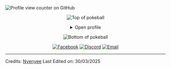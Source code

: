   ![Profile view counter on GitHub](https://komarev.com/ghpvc/?username=0x03Nyenyee&color=blueviolet)
<div align="center" bis_skin_checked="1">
<p><img src="https://user-images.githubusercontent.com/44261381/209363264-ac854d3c-2cc2-44c4-928e-8a08d1013f46.png" alt="Top of pokeball"></p>
<details>
<summary class="custom-cursor-on-hover">Open profile</summary>
<p><br></p>
<div bis_skin_checked="1">
  <div align="center" bis_skin_checked="1">
      <img height="200" alt="Screenshot_2022-12-22_at_23 08 11-removebg-preview" src="https://nyenyeeits.me/images/gh/tsah.jpg">
  </div>
  <div align="center" bis_skin_checked="1">
      <a href="https://git.io/typing-svg" bis_size="{&quot;x&quot;:542,&quot;y&quot;:1309,&quot;w&quot;:500,&quot;h&quot;:50,&quot;abs_x&quot;:542,&quot;abs_y&quot;:1309}"><img src="https://readme-typing-svg.demolab.com?font=VT323&amp;size=35&amp;duration=3500&amp;pause=300&amp;color=A89568&amp;center=true&amp;vCenter=true&amp;width=500&amp;lines=Hey%2C+I'm+Nyenyee;Aka+just-nickname;Welcome+to+my+profile!;Description+of+myself%3A;Just No-life+people;My+hobbies+play+game;AI+enthusiast;Sleep+lover;Confident+and+ambitious;Long-distance-Relationship;" alt="Typing SVG" bis_size="{&quot;x&quot;:542,&quot;y&quot;:1309,&quot;w&quot;:500,&quot;h&quot;:50,&quot;abs_x&quot;:542,&quot;abs_y&quot;:1309}" bis_id="bn_1u6a9rv6sl32u51xiz32dc"></a>
  </div>
</div>
<details>
<summary class="custom-cursor-on-hover">About me</summary>
<div align="left" bis_skin_checked="1">
<pre class="astro-code github-dark" style="background-color:#24292e;color:#e1e4e8; overflow-x: auto;" tabindex="0"><code><span class="line"><span style="color:#6A737D">/**</span></span>
<span class="line"><span style="color:#6A737D"> * Represents me.</span></span>
<span class="line"><span style="color:#6A737D"> * </span><span style="color:#F97583">@constructor</span></span>
<span class="line"><span style="color:#6A737D"> * </span><span style="color:#F97583">@param</span><span style="color:#B392F0"> {string}</span><span style="color:#E1E4E8"> city</span><span style="color:#6A737D"> - Bikini Botom, Pineapple House.</span></span>
<span class="line"><span style="color:#6A737D"> * </span><span style="color:#F97583">@param</span><span style="color:#B392F0"> {string}</span><span style="color:#E1E4E8"> languagues</span><span style="color:#6A737D"> - English, Kuvukiland.</span></span>
<span class="line"><span style="color:#6A737D"> * </span><span style="color:#F97583">@param</span><span style="color:#B392F0"> {string}</span><span style="color:#E1E4E8"> jobTitle</span><span style="color:#6A737D"> - Learn About Anything.</span></span>
<span class="line"><span style="color:#6A737D"> * </span><span style="color:#F97583">@param</span><span style="color:#B392F0"> {string}</span><span style="color:#E1E4E8"> specialization</span><span style="color:#6A737D"> - Building Farm In Farmville 3.</span></span>
<span class="line"><span style="color:#6A737D"> * </span><span style="color:#F97583">@param</span><span style="color:#B392F0"> {string}</span><span style="color:#E1E4E8"> interests</span><span style="color:#6A737D"> - AI, drawing &amp; problem-solving.</span></span>
<span class="line"><span style="color:#6A737D"> * </span><span style="color:#F97583">@param</span><span style="color:#B392F0"> {string}</span><span style="color:#E1E4E8"> hobbies</span><span style="color:#6A737D"> - Game, Watching Movie, Sleep &amp; playing music.</span></span>
<span class="line"><span style="color:#6A737D"> * </span><span style="color:#F97583">@param</span><span style="color:#B392F0"> {string}</span><span style="color:#E1E4E8"> education</span><span style="color:#6A737D"> - IDK, IDK.</span></span>
<span class="line"><span style="color:#6A737D"> * </span><span style="color:#F97583">@param</span><span style="color:#B392F0"> {string}</span><span style="color:#E1E4E8"> approachable</span><span style="color:#6A737D"> - Yes, to collaborate on exciting projects, don't hesitate to react out.</span></span>
<span class="line"><span style="color:#6A737D"> * </span><span style="color:#F97583">@param</span><span style="color:#B392F0"> {string}</span><span style="color:#E1E4E8"> stength</span><span style="color:#6A737D"> - Resolute.</span></span>
<span class="line"><span style="color:#6A737D"> * </span><span style="color:#F97583">@param</span><span style="color:#B392F0"> {string}</span><span style="color:#E1E4E8"> weakness</span><span style="color:#6A737D"> - Shyness.</span></span>
<span class="line"><span style="color:#6A737D"> * </span><span style="color:#F97583">@param</span><span style="color:#B392F0"> {Date}</span><span style="color:#E1E4E8"> birthday</span><span style="color:#6A737D"> - 30th of February 2000.</span></span>
<span class="line"><span style="color:#6A737D"> * </span><span style="color:#F97583">@throws</span><span style="color:#B392F0"> {Punch}</span><span style="color:#6A737D"> To any and all bugs.</span></span>
<span class="line"><span style="color:#6A737D"> * </span><span style="color:#F97583">@returns</span><span style="color:#B392F0"> {Object}</span><span style="color:#6A737D"> Nyenyee.</span></span>
<span class="line"><span style="color:#6A737D"> */</span></span></code></pre>
</div>
</details>
<details>
<summary class="custom-cursor-on-hover">Tools</summary>
<div bis_skin_checked="1">
  <p style="display: inline-block;" align="center">
    <kbd>
      <kbd>Programming Languages</kbd>
      <br>
      <br>
      <img width="30px" src="https://cdn.jsdelivr.net/gh/devicons/devicon/icons/python/python-original.svg"> 
      <img width="30px" src="https://cdn.jsdelivr.net/gh/devicons/devicon/icons/cplusplus/cplusplus-original.svg"> 
      <img width="30px" src="https://cdn.jsdelivr.net/gh/devicons/devicon/icons/java/java-plain.svg"> 
      <img width="30px" src="https://cdn.jsdelivr.net/gh/devicons/devicon/icons/javascript/javascript-original.svg"> 
    </kbd>
  </p>
</div>
</details>
<details>
  <summary>Quote</summary>
  <br>
  One of my favourite quotes
  <blockquote>
    “Can I say something? Um, I’m the type of person that if you ask me a question and I don’t know the answer, I’m gonna tell you that I don’t know. But I bet you what, I know how to find the answer and I will find the answer.”
    <br><strong>Chris Gardner interpreted by Will Smith in the movie "Pursuit of Happyness" (2006)</strong>
  </blockquote>
</details>
<details>
<summary>What can I do for you?</summary>
<table style="border: none">
  <tbody><tr>
  <td width="50%" valign="top">
<h2 id="lets-work-on-your-project-together">Let’s Work on Your Project Together!</h2>
<p>If you have any questions about web development, writing mistake-free documentation or AI, feel free to <a href="mailto:rivalbaik4@gmail.com">contact me by email</a>, I won’t bite, I promise.</p>
  </td>
  <td width="50%" valign="top">
<h2 id="its-not-perfect-isnt-it">It’s not perfect, isn’t it?</h2>
<p><strong><img alt="Feedback" src="https://img.shields.io/badge/Ask%20me-anything-1abc9c.svg"></strong></p>
<blockquote>“I think it’s very important to have a feedback loop, where you’re constantly thinking about what you’ve done and how you could be doing it better.”
<br><strong>– Elon Musk</strong></blockquote>
  </td>
  </tr>
</tbody></table>
</details>
</details>
<p><img src="https://user-images.githubusercontent.com/44261381/209363271-905d2a5e-8a18-44c0-a450-45dddd4d5036.png" alt="Bottom of pokeball"></p>
</div>
<div align="center" bis_skin_checked="1">
  <a href="https://www.Facebook.com/in/Nyenyee-ga/"><img src="https://img.shields.io/static/v1?style=for-the-badge&amp;message=Facebook&amp;color=0A66C2&amp;logo=Facebook&amp;logoColor=FFFFFF&amp;label=" alt="Facebook"></a>
  <a href="https://Discord.org/@/Nyenyee"><img src="https://img.shields.io/static/v1?style=for-the-badge&amp;message=Discord&amp;color=000000&amp;logo=Discord&amp;logoColor=FFFFFF&amp;label=" alt="Discord"></a>
  <a href="mailto:rivalbaik4@gmail.com?subject=Hi%20Nyenyee%20,%20nice%20to%20meet%20you!"><img alt="Email" src="https://img.shields.io/static/v1?style=for-the-badge&amp;message=Gmail&amp;color=EA4335&amp;logo=Gmail&amp;logoColor=FFFFFF&amp;label="></a>  
</div>
<hr>
<p>Credits: <a href="https://github.com/0x03Nyenyee">Nyenyee</a>
Last Edited on: 30/03/2025</p> 
